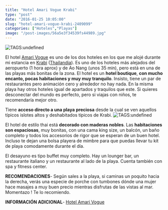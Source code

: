 ```yaml
---
title: "Hotel Amari Vogue Krabi"
type: "post"
date: "2016-01-25 10:05:00"
slug: "hotel-amari-vogue-krabi-2409099"
categories: ["Hoteles","Playas"]
image: "/post-images/56a5e3f34539fs44989.jpg"
---
```


![ TAGS:undefined](/post-images/56a5e3f34539fs44989.jpg)  
  
El hotel [Amari Vogue](http://www.booking.com/hotel/th/amari-vogue-resort.html?aid=1294466&no_rooms=1&group_adults=1) es uno de los dos hoteles en los que me alojé durante mi estancia en [ Krabi](http://www.missviajes.com/krabi-paraiso-donde-descansar-relajarse-2407662) ([Thailandia](http://www.missviajes.com/ruta-ninos-tailandia-2169488)). Es uno de los hoteles más alejados del aeropuerto (1 hora aprox) y de Ao Nang (unos 35 min), pero está en una de las playas más bonitas de la zona. El hotel es un **hotel boutique**, **con mucho encanto, pocas habitaciones y muy muy tranquilo**. Insisto, tiene un par de restaurantes pero animación cero y alrededor no hay nada. En la misma playa hay otros hoteles igual de apartados y traquilos que este. Si quieres desconectar del mundo es perfecto, pero si viajas con niños, te recomendaría mejor otro.  
  
Tiene **acceso directo a una playa** **preciosa** desde la cual se ven aquellos típicos islotes altos y deshabitados típicos de Krabi. ![ TAGS:undefined](/post-images/56a5e376903a7s50333.jpg)  
  
El hotel de estilo thai está **decorado con maderas nobles**. Las **habitaciones son espaciosas**, muy bonitas, con una cama king size, un balcón, un baño completo y todos los accesorios de rigor que se esperan de un buen hotel. Incluso te dejan una bolsa playera de mimbre para que puedas llevar tu kit de playa comodamente durante el día.  
  
El desayuno es tipo buffet muy completo. Hay un lounger bar, un restaurante italiano y un restaurante al lado de la playa. Cuenta también con spa y fitness center.  
  
**RECOMENDACIONES**- Según sales a la playa, si caminas un poquito hacia la derecha, verás una especie de porche con tumbones dónde una mujer hace masajes a muy buen precio mientras disfrutas de las vistas al mar. Momentazo ! Te lo recomiendo.

**INFORMACIÓN ADICIONAL**- [Hotel Amari Vogue](http://www.booking.com/hotel/th/amari-vogue-resort.html?aid=1294466&no_rooms=1&group_adults=1)